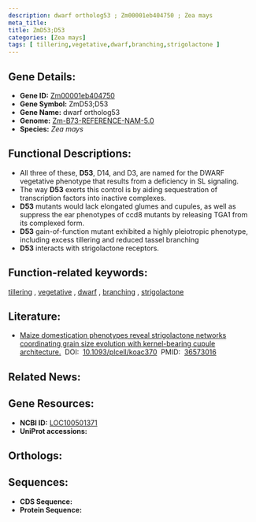 ```yaml
---
description: dwarf ortholog53 ; Zm00001eb404750 ; Zea mays
meta_title:
title: ZmD53;D53
categories: [Zea mays]
tags: [ tillering,vegetative,dwarf,branching,strigolactone ]
---
```


## Gene Details:
- **Gene ID:**	[Zm00001eb404750](https://www.maizegdb.org/gene_center/gene/Zm00001eb404750)
- **Gene Symbol:** ZmD53;D53
- **Gene Name:** dwarf ortholog53
- **Genome:** [Zm-B73-REFERENCE-NAM-5.0](https://www.maizegdb.org/genome/assembly/Zm-B73-REFERENCE-NAM-5.0)
- **Species:** *Zea mays*

## Functional Descriptions:
   - All three of these, **D53**, D14, and D3, are named for the DWARF vegetative phenotype that results from a deficiency in SL signaling.
   - The way **D53** exerts this control is by aiding sequestration of transcription factors into inactive complexes.
   - **D53** mutants would lack elongated glumes and cupules, as well as suppress the ear phenotypes of ccd8 mutants by releasing TGA1 from its complexed form.
   - **D53** gain-of-function mutant exhibited a highly pleiotropic phenotype, including excess tillering and reduced tassel branching
   - **D53** interacts with strigolactone receptors.

## Function-related keywords:
[tillering](/tags/tillering/)&nbsp;,&nbsp;[vegetative](/tags/vegetative/)&nbsp;,&nbsp;[dwarf](/tags/dwarf/)&nbsp;,&nbsp;[branching](/tags/branching/)&nbsp;,&nbsp;[strigolactone](/tags/strigolactone/)

## Literature:
   - [Maize domestication phenotypes reveal strigolactone networks coordinating grain size evolution with kernel-bearing cupule architecture.]( https://academic.oup.com/plcell/article/35/3/1013/6961125?login=true)&nbsp;&nbsp;DOI:&nbsp;&nbsp;[10.1093/plcell/koac370](https://academic.oup.com/plcell/article/35/3/1013/6961125?login=true)&nbsp;&nbsp;PMID:&nbsp;&nbsp;[36573016](https://pubmed.ncbi.nlm.nih.gov/36573016/)

## Related News:

## Gene Resources:
- **NCBI ID:**  [LOC100501371](https://www.ncbi.nlm.nih.gov/gene/?term=LOC100501371)
- **UniProt accessions:** [](https://www.uniprot.org/uniprotkb//entry)

## Orthologs:

## Sequences:
- **CDS Sequence:**
- **Protein Sequence:**
